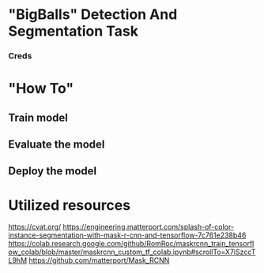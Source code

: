 # "BigBalls" Detection And Segmentation Task


### Creds 


# "How To"

## Train model


## Evaluate the model



## Deploy the model



# Utilized resources
https://cvat.org/
https://engineering.matterport.com/splash-of-color-instance-segmentation-with-mask-r-cnn-and-tensorflow-7c761e238b46
https://colab.research.google.com/github/RomRoc/maskrcnn_train_tensorflow_colab/blob/master/maskrcnn_custom_tf_colab.ipynb#scrollTo=X7iSzccTL9hM
https://github.com/matterport/Mask_RCNN
